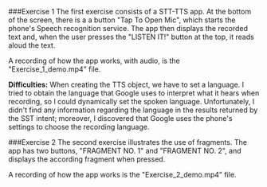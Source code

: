 ###Exercise 1
The first exercise consists of a STT-TTS app. At the bottom of the screen, there is a a button "Tap To Open Mic", which starts the phone's Speech recognition service. The app then displays the recorded text and, when the user presses the "LISTEN IT!" button at the top, it reads aloud the text.

A recording of how the app works, with audio, is the "Exercise_1_demo.mp4" file.

**Difficulties:** When creating the TTS object, we have to set a language. I tried to obtain the language that Google uses to interpret what it hears when recording, so I could dynamically set the spoken language. Unfortunately, I didn't find any information regarding the language in the results returned by the SST intent; moreover, I discovered that Google uses the phone's settings to choose the recording language.


###Exercise 2
The second exercise illustrates the use of fragments. The app has two buttons, "FRAGMENT NO. 1" and "FRAGMENT NO. 2", and displays the according fragment when pressed.

A recording of how the app works is the "Exercise_2_demo.mp4" file.